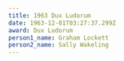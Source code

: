 ```yaml
---
title: 1963 Dux Ludorum
date: 1963-12-01T03:27:37.299Z
award: Dux Ludorum
person1_name: Graham Lockett
person2_name: Sally Wakeling
---
```


